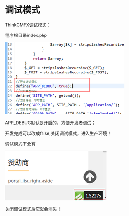 # 调试模式

ThinkCMFX调试模式：

程序根目录index.php

![ThinkCMFX调试模式](../images/20141228110052549f7264dacbe.png)

APP_DEBUG默认是开启的，方便开发者调试；

开发完成可以改成false,关闭调试模式，进入生产环境！



调试模式下会有

![QQ截图20141228110026.png](../images/20141228110052549f7264daf74.png)


关闭调试模式后它就会消失！
